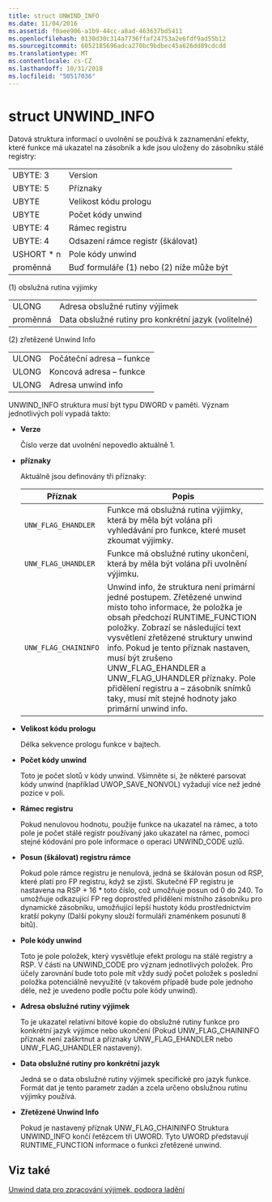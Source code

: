 ```yaml
---
title: struct UNWIND_INFO
ms.date: 11/04/2016
ms.assetid: f0aee906-a1b9-44cc-a8ad-463637bd5411
ms.openlocfilehash: 0130d30c314a7736ffaf24753a2e6fdf9ad55b12
ms.sourcegitcommit: 6052185696adca270bc9bdbec45a626dd89cdcdd
ms.translationtype: MT
ms.contentlocale: cs-CZ
ms.lasthandoff: 10/31/2018
ms.locfileid: "50517036"
---
```

# <a name="struct-unwindinfo"></a>struct UNWIND_INFO

Datová struktura informací o uvolnění se používá k zaznamenání efekty, které funkce má ukazatel na zásobník a kde jsou uloženy do zásobníku stálé registry:

|||
|-|-|
|UBYTE: 3|Version|
|UBYTE: 5|Příznaky|
|UBYTE|Velikost kódu prologu|
|UBYTE|Počet kódy unwind|
|UBYTE: 4|Rámec registru|
|UBYTE: 4|Odsazení rámce registr (škálovat)|
|USHORT \* n|Pole kódy unwind|
|proměnná|Buď formuláře (1) nebo (2) níže může být|

(1) obslužná rutina výjimky

|||
|-|-|
|ULONG|Adresa obslužné rutiny výjimek|
|proměnná|Data obslužné rutiny pro konkrétní jazyk (volitelné)|

(2) zřetězené Unwind Info

|||
|-|-|
|ULONG|Počáteční adresa – funkce|
|ULONG|Koncová adresa – funkce|
|ULONG|Adresa unwind info|

UNWIND_INFO struktura musí být typu DWORD v paměti. Význam jednotlivých polí vypadá takto:

- **Verze**

   Číslo verze dat uvolnění nepovedlo aktuálně 1.

- **příznaky**

   Aktuálně jsou definovány tři příznaky:

   |Příznak|Popis|
   |-|-|
   |`UNW_FLAG_EHANDLER`| Funkce má obslužná rutina výjimky, která by měla být volána při vyhledávání pro funkce, které muset zkoumat výjimky.|
   |`UNW_FLAG_UHANDLER`| Funkce má obslužné rutiny ukončení, která by měla být volána při uvolnění výjimku.|
   |`UNW_FLAG_CHAININFO`| Unwind info, že struktura není primární jedné postupem. Zřetězené unwind místo toho informace, že položka je obsah předchozí RUNTIME_FUNCTION položky. Zobrazí se následující text vysvětlení zřetězené struktury unwind info. Pokud je tento příznak nastaven, musí být zrušeno UNW_FLAG_EHANDLER a UNW_FLAG_UHANDLER příznaky. Pole přidělení registru a – zásobník snímků taky, musí mít stejné hodnoty jako primární unwind info.|

- **Velikost kódu prologu**

   Délka sekvence prologu funkce v bajtech.

- **Počet kódy unwind**

   Toto je počet slotů v kódy unwind. Všimněte si, že některé parsovat kódy unwind (například UWOP_SAVE_NONVOL) vyžadují více než jedné pozice v poli.

- **Rámec registru**

   Pokud nenulovou hodnotu, použije funkce na ukazatel na rámec, a toto pole je počet stálé registr používaný jako ukazatel na rámec, pomocí stejné kódování pro pole informace o operaci UNWIND_CODE uzlů.

- **Posun (škálovat) registru rámce**

   Pokud pole rámce registru je nenulová, jedná se škálován posun od RSP, které platí pro FP registru, když se zjistí. Skutečné FP registru je nastavena na RSP + 16 \* toto číslo, což umožňuje posun od 0 do 240. To umožňuje odkazující FP reg doprostřed přidělení místního zásobníku pro dynamické zásobníku, umožňující lepší hustoty kódu prostřednictvím kratší pokyny (Další pokyny slouží formuláři znaménkem posunutí 8 bitů).

- **Pole kódy unwind**

   Toto je pole položek, který vysvětluje efekt prologu na stálé registry a RSP. V části na UNWIND_CODE pro význam jednotlivých položek. Pro účely zarovnání bude toto pole mít vždy sudý počet položek s poslední položka potenciálně nevyužité (v takovém případě bude pole jednoho déle, než je uvedeno podle počtu pole kódy unwind).

- **Adresa obslužné rutiny výjimek**

   To je ukazatel relativní bitové kopie do obslužné rutiny funkce pro konkrétní jazyk výjimce nebo ukončení (Pokud UNW_FLAG_CHAININFO příznak není zaškrtnut a příznaky UNW_FLAG_EHANDLER nebo UNW_FLAG_UHANDLER nastavený).

- **Data obslužné rutiny pro konkrétní jazyk**

   Jedná se o data obslužné rutiny výjimek specifické pro jazyk funkce. Formát dat je tento parametr zadán a zcela určeno obslužnou rutinu výjimky používá.

- **Zřetězené Unwind Info**

   Pokud je nastavený příznak UNW_FLAG_CHAININFO Struktura UNWIND_INFO končí řetězcem tři UWORD.  Tyto UWORD představují RUNTIME_FUNCTION informace o funkci zřetězené unwind.

## <a name="see-also"></a>Viz také

[Unwind data pro zpracování výjimek, podpora ladění](../build/unwind-data-for-exception-handling-debugger-support.md)